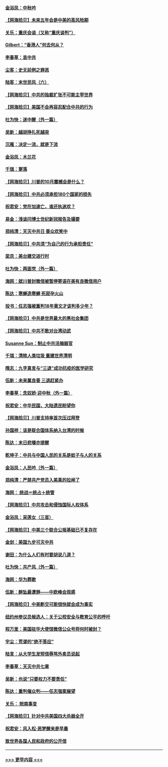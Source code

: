 #### [金浴凤：中秋吟](../pages/nsc993/n12441773.md?t=10010851) 
#### [【网海拾贝】未来五年会是中美的高风险期](../pages/nsc993/n12440760.md?t=10010851) 
#### [关乐：重庆会谈（又称“重庆谈判”）](../pages/nsc993/n12437525.md?t=10010851) 
#### [Gilbert：“香港人”何去何从？](../pages/nsc993/n12435894.md?t=10010851) 
#### [李春草：哀中共](../pages/nsc993/n12435874.md?t=10010851) 
#### [尘客：史无前例之罪恶](../pages/nsc993/n12435762.md?t=10010851) 
#### [陆客：末世民风（六）](../pages/nsc993/n12435354.md?t=10010851) 
#### [【网海拾贝】中共的独裁扩张不可能主宰世界](../pages/nsc993/n12435151.md?t=10010851) 
#### [【网海拾贝】美国不会再容忍配合中共的行为](../pages/nsc993/n12433808.md?t=10010851) 
#### [吐为快：迷中醒（外一篇）](../pages/nsc993/n12433585.md?t=10010851) 
#### [吴新：越胡挣扎死越突](../pages/nsc993/n12433562.md?t=10010851) 
#### [沉雁：决定一流，就是下流](../pages/nsc993/n12432128.md?t=10010851) 
#### [金浴凤：木兰花](../pages/nsc993/n12432124.md?t=10010851) 
#### [千瑞：寥落](../pages/nsc993/n12432071.md?t=10010851) 
#### [【网海拾贝】川普的10月震撼会是什么？](../pages/nsc993/n12431624.md?t=10010851) 
#### [【网海拾贝】中共必须承担180个国家的损失](../pages/nsc993/n12428893.md?t=10010851) 
#### [祝君安：党在加速亡，谁还执迷欢？](../pages/nsc993/n12428652.md?t=10010851) 
#### [易金：浅谈闫博士世纪新冠报告及撮要](../pages/nsc993/n12426822.md?t=10010851) 
#### [郑纯清：天灭中共日 善众欢笑中](../pages/nsc993/n12426784.md?t=10010851) 
#### [【网海拾贝】中共须“为自己的行为承担责任”](../pages/nsc993/n12426067.md?t=10010851) 
#### [梁京：美台建交进行时](../pages/nsc993/n12424066.md?t=10010851) 
#### [吐为快：两面党（外一篇）](../pages/nsc993/n12424043.md?t=10010851) 
#### [海网：就川普封微信被暂停寄语在美有良微信用户](../pages/nsc993/n12424021.md?t=10010851) 
#### [陈达：寒蝉造寒蝉 死寂孕火山](../pages/nsc993/n12423958.md?t=10010851) 
#### [投书：任志强被重判18年黄文才该判多少年？](../pages/nsc993/n12423672.md?t=10010851) 
#### [【网海拾贝】中共是世界最大的黑社会集团](../pages/nsc993/n12423543.md?t=10010851) 
#### [【网海拾贝】中共不敢对台湾动武](../pages/nsc993/n12421418.md?t=10010851) 
#### [Susanne Sun：制止中共活摘器官](../pages/nsc993/n12419654.md?t=10010851) 
#### [千瑞：清除人类垃圾 重建世界清明](../pages/nsc993/n12419414.md?t=10010851) 
#### [隋志：九字真言与“三退”成功抗疫的医学研究](../pages/nsc993/n12419248.md?t=10010851) 
#### [伍新：未来属良善 三退赶紧办](../pages/nsc993/n12418496.md?t=10010851) 
#### [李春草：念奴娇·迎中秋（外一篇）](../pages/nsc993/n12418465.md?t=10010851) 
#### [祝君安：中华民国，大陆遗民盼望你](../pages/nsc993/n12418089.md?t=10010851) 
#### [【网海拾贝】川普支持率首次压过拜登](../pages/nsc993/n12418050.md?t=10010851) 
#### [孙国祥：该是联合国体系纳入台湾的时候](../pages/nsc993/n12417369.md?t=10010851) 
#### [陈达：末日悲嚎亦提醒](../pages/nsc993/n12416736.md?t=10010851) 
#### [乾坤子：中共与中国人民的关系是蚊子与人的关系](../pages/nsc993/n12416632.md?t=10010851) 
#### [金浴凤：人民吟（外一篇）](../pages/nsc993/n12416567.md?t=10010851) 
#### [郑纯清：严禁共产党员入美真的拉闸了](../pages/nsc993/n12416550.md?t=10010851) 
#### [海网： 统战＝统占＋统管](../pages/nsc993/n12416404.md?t=10010851) 
#### [【网海拾贝】中共攻击和侵蚀国际人权体系](../pages/nsc993/n12416250.md?t=10010851) 
#### [金浴凤：采莲女（三首）](../pages/nsc993/n12415517.md?t=10010851) 
#### [【网海拾贝】中美三个联合公报基础已不复存在](../pages/nsc993/n12415054.md?t=10010851) 
#### [金剑：美国九步可灭中共](../pages/nsc993/n12413183.md?t=10010851) 
#### [谢田：为什么人们有时要胡说八道？](../pages/nsc993/n12411861.md?t=10010851) 
#### [吐为快：共产风（外一篇）](../pages/nsc993/n12411761.md?t=10010851) 
#### [海网：华为葬歌](../pages/nsc993/n12410381.md?t=10010851) 
#### [伍新：醉坠最遭罪——中欧峰会观感](../pages/nsc993/n12410364.md?t=10010851) 
#### [【网海拾贝】中美断交可能很快就会成为事实](../pages/nsc993/n12409495.md?t=10010851) 
#### [纽约州参议员候选人：关于公校安全与教育公平的呼吁](../pages/nsc993/n12409228.md?t=10010851) 
#### [程万里：美国驻华大使馆微信公众号将何时被封？](../pages/nsc993/n12407397.md?t=10010851) 
#### [宇尘：荒谬的“绝不答应”](../pages/nsc993/n12407360.md?t=10010851) 
#### [陆言：从大学生发短信辱骂外卖员说起](../pages/nsc993/n12407285.md?t=10010851) 
#### [李春草：天灭中共七章](../pages/nsc993/n12406988.md?t=10010851) 
#### [吴新：也说“只要权力不要责任”](../pages/nsc993/n12406966.md?t=10010851) 
#### [陈达：重判催众判——任志强案展望](../pages/nsc993/n12404540.md?t=10010851) 
#### [关乐： 皖南事变](../pages/nsc993/n12404288.md?t=10010851) 
#### [【网海拾贝】针对中共美国四大杀器全开](../pages/nsc993/n12404172.md?t=10010851) 
#### [祝君安：风入松‧恶梦醒来是早晨](../pages/nsc993/n12401953.md?t=10010851) 
#### [致世界各国人民和政府的公开信](../pages/nsc993/n12401824.md?t=10010851) 

----
#### [ >>> 更早内容 <<< ](../indexes/nsc993-earlier.md)
